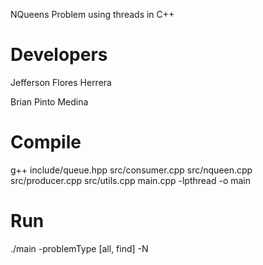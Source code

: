NQueens Problem using threads in C++

# Developers
Jefferson Flores Herrera

Brian Pinto Medina

# Compile
g++ include/queue.hpp src/consumer.cpp src/nqueen.cpp src/producer.cpp src/utils.cpp main.cpp -lpthread -o main

# Run
./main -problemType [all, find] -N <sizeOfProblem>
